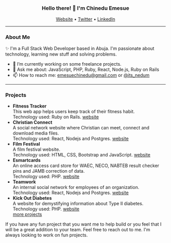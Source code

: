 <h3 align="center"> Hello there! 👋 I'm Chinedu Emesue</h3>
<p align="center">
  <a href="https://chineduemesue.netlify.app">Website</a> •
  <a href="https://twitter.com/its_nedum">Twitter</a> •
  <a href="https://www.linkedin.com/in/chinedu-emesue">LinkedIn</a>
</p>

---
### About Me
✨ I'm a Full Stack Web Developer based in Abuja. I'm passionate about technology, learning new stuff and solving problems.
- 🔭 I’m currently working on some freelance projects.
- 💬 Ask me about: JavaScript, PHP, Ruby, React, Node.js, Ruby on Rails
- 📫 How to reach me: emesuechinedu@gmail.com or [@its_nedum](https://twitter.com/its_nedum)

---
### Projects
- <b>Fitness Tracker</b> <br>
  <span>This web app helps users keep track of their fitness habit.</span> <br>
  Technology used: Ruby on Rails. [website](https://move-nd-groove.herokuapp.com)
- <b>Christian Connect</b> <br>
  <span>A social network website where Christian can meet, connect and download media files.</span> <br>
  Technology used: React, Nodejs and Postgres. [website](https://christian-connect.herokuapp.com)
- <b>Film Festival</b> <br>
  <span>A film festival website.</span> <br>
  Technology used: HTML, CSS, Bootstrap and JavaScript. [website](https://its-nedum.github.io/film-festival/)
- <b>Esmartcards</b> <br>
  <span>An online access card store for WAEC, NECO, NABTEB result checker pins and JAMB correction of data.</span> <br>
  Technology used: PHP. [website](https://www.esmartcards.com.ng)
- <b>Teamwork</b> <br>
  <span>An internal social network for employees of an organization.</span> <br>
  Technology used: React, Nodejs and Postgres. [website](https://its-teamwork-app.herokuapp.com)
- <b>Kick Out Diabetes</b> <br>
  <span>A website for demystifying information about Type II diabetes.</span> <br>
  Technology used: PHP. [website](https://www.kickoutdiabetes.org.ng) <br>
 [more projects](https://chineduemesue.netlify.app)
 
 <p>If you have any fun project that you want me to help build or you feel that I will be a great addition to your team. Feel free to reach out to me. I'm always looking to work on fun projects.</p>
<!--
**its-nedum/its-nedum** is a ✨ _special_ ✨ repository because its `README.md` (this file) appears on your GitHub profile.

Here are some ideas to get you started:

- 🔭 I’m currently working on ...
- 🌱 I’m currently learning ...
- 👯 I’m looking to collaborate on ...
- 🤔 I’m looking for help with ...
- 💬 Ask me about ...
- 📫 How to reach me: ...
- 😄 Pronouns: ...
- ⚡ Fun fact: ...
-->
